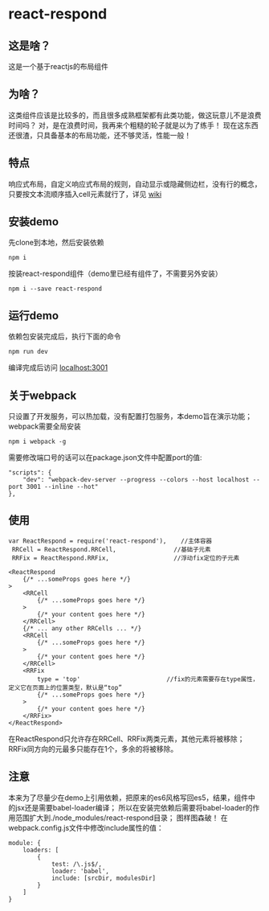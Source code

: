 # react-respond
## 这是啥？
这是一个基于reactjs的布局组件
## 为啥？
这类组件应该是比较多的，而且很多成熟框架都有此类功能，做这玩意儿不是浪费时间吗？
对，是在浪费时间，我再来个粗糙的轮子就是以为了练手！
现在这东西还很渣，只具备基本的布局功能，还不够灵活，性能一般！
## 特点
响应式布局，自定义响应式布局的规则，自动显示或隐藏侧边栏，没有行的概念，只要按文本流顺序插入cell元素就行了，详见 [wiki](https://github.com/felixzxk/react-respond/wiki)
## 安装demo
先clone到本地，然后安装依赖

    npm i

按装react-respond组件（demo里已经有组件了，不需要另外安装）

    npm i --save react-respond
    
## 运行demo
依赖包安装完成后，执行下面的命令

    npm run dev

编译完成后访问 [localhost:3001](localhost:3001) 
## 关于webpack
只设置了开发服务，可以热加载，没有配置打包服务，本demo旨在演示功能；
webpack需要全局安装

    npm i webpack -g

需要修改端口号的话可以在package.json文件中配置port的值:

    "scripts": {
        "dev": "webpack-dev-server --progress --colors --host localhost --port 3001 --inline --hot"
    },

## 使用
    var ReactRespond = require('react-respond'),    //主体容器
     RRCell = ReactRespond.RRCell,                //基础子元素
     RRFix = ReactRespond.RRFix,                  //浮动fix定位的子元素
     
    <ReactRespond
        {/* ...someProps goes here */}
    >
        <RRCell
            {/* ...someProps goes here */}
        >
            {/* your content goes here */}
        </RRCell>
        {/* ... any other RRCells ... */}
        <RRCell
            {/* ...someProps goes here */}
        >
            {/* your content goes here */}
        </RRCell>
        <RRFix
            type = 'top'                        //fix的元素需要存在type属性，定义它在页面上的位置类型，默认是“top”
            {/* ...someProps goes here */}
        >
            {/* your content goes here */}
        </RRFix>
    </ReactRespond>
在ReactRespond只允许存在RRCell、RRFix两类元素，其他元素将被移除；
RRFix同方向的元最多只能存在1个，多余的将被移除。
## 注意
本来为了尽量少在demo上引用依赖，把原来的es6风格写回es5，结果，组件中的jsx还是需要babel-loader编译；
所以在安装完依赖后需要将babel-loader的作用范围扩大到./node_modules/react-respond目录；
图样图森破！
在webpack.config.js文件中修改include属性的值：

    module: {
        loaders: [
            {
                test: /\.js$/,
                loader: 'babel',
                include: [srcDir, modulesDir]
            }
        ]
    }
